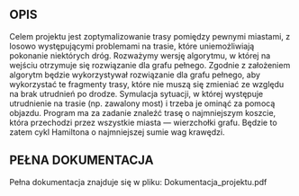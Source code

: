 ## OPIS
Celem projektu jest zoptymalizowanie trasy pomiędzy pewnymi miastami, z losowo występującymi problemami na trasie, które uniemożliwiają pokonanie niektórych dróg. Rozważymy wersję algorytmu, w której na wejściu otrzymuje się rozwiązanie dla grafu pełnego. Zgodnie z założeniem algorytm będzie wykorzystywał rozwiązanie dla grafu pełnego, aby wykorzystać te fragmenty trasy, które nie muszą się zmieniać ze względu na brak utrudnień po drodze. Symulacja sytuacji, w której występuje utrudnienie na trasie (np. zawalony most) i trzeba je ominąć za pomocą objazdu. Program ma za zadanie znaleźć trasę o najmniejszym koszcie, która przechodzi przez wszystkie miasta — wierzchołki grafu. Będzie to zatem cykl Hamiltona o najmniejszej sumie wag krawędzi.

## PEŁNA DOKUMENTACJA
Pełna dokumentacja znajduje się w pliku: Dokumentacja_projektu.pdf